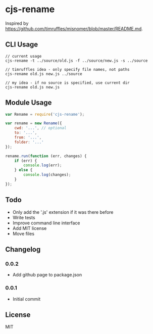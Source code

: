 # cjs-rename

Inspired by https://github.com/timruffles/misnomer/blob/master/README.md.

## CLI Usage

```
// current usage
cjs-rename -t ../source/old.js -f ../source/new.js -s ../source

// timruffles idea - only specify file names, not paths
cjs-rename old.js new.js ../source

// my idea - if no source is specified, use current dir
cjs-rename old.js new.js
```

## Module Usage

```javascript
var Rename = require('cjs-rename');

var rename = new Rename({
    cwd: '...', // optional
    to: '...',
    from: '...',
    folder: '...'
});

rename.run(function (err, changes) {
    if (err) {
        console.log(err);
    } else {
        console.log(changes);
    }
});
```

## Todo

- Only add the '.js' extension if it was there before
- Write tests
- Improve command line interface
- Add MIT license
- Move files

## Changelog

### 0.0.2

- Add github page to package.json

### 0.0.1

- Initial commit

## License

MIT
